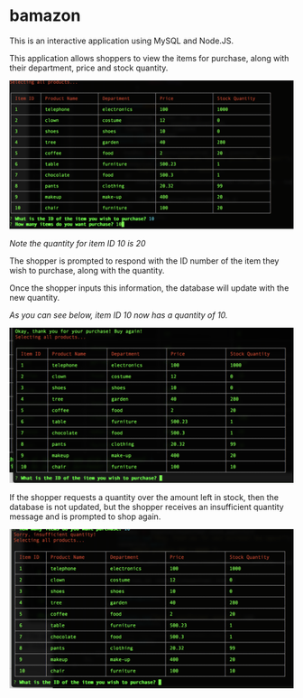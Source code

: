 # bamazon


This is an interactive application using MySQL and Node.JS. 

This application allows shoppers to view the items for purchase, along with their department, price and stock quantity. 

![Alt text](./images/screenshot1.png?raw=true "Optional Title")

*Note the quantity for item ID 10 is 20*

The shopper is prompted to respond with the ID number of the item they wish to purchase, along with the quantity. 

Once the shopper inputs this information, the database will update with the new quantity. 

*As you can see below, item ID 10 now has a quantity of 10.* 

![Alt text](./images/screenshot2.png?raw=true "Optional Title")

If the shopper requests a quantity over the amount left in stock, then the database is not updated, but the shopper receives an insufficient quantity message and is prompted to shop again.

![Alt text](./images/screenshot3.png?raw=true "Optional Title")